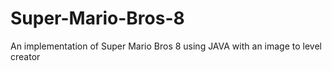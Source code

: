 # Super-Mario-Bros-8
An implementation of Super Mario Bros 8 using JAVA with an image to level creator

